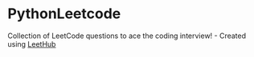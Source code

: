 # PythonLeetcode
Collection of LeetCode questions to ace the coding interview! - Created using [LeetHub](https://github.com/QasimWani/LeetHub)

